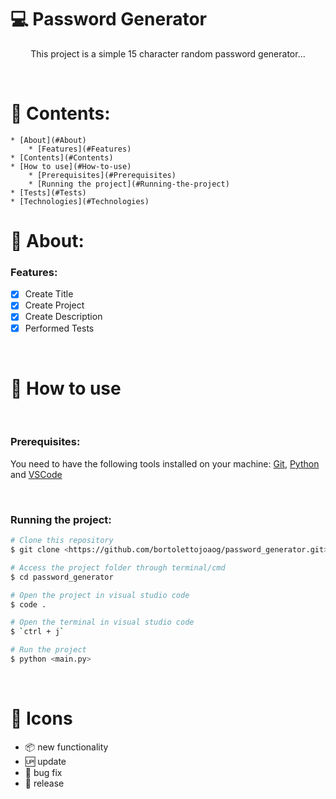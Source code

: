 # 💻 Password Generator

<p align="center">This project is a simple 15 character random password generator...</p>

<br/>

📓 Contents:
==============

    * [About](#About)
        * [Features](#Features)
    * [Contents](#Contents)
    * [How to use](#How-to-use)
        * [Prerequisites](#Prerequisites)
        * [Running the project](#Running-the-project)
    * [Tests](#Tests)
    * [Technologies](#Technologies)

# 📜 About:

### Features:

- [x] Create Title
- [x] Create Project
- [x] Create Description
- [x] Performed Tests

<br/>

# 📝 How to use

<br/>

### Prerequisites:

You need to have the following tools installed on your machine: [Git](https://git-scm.com), [Python](https://www.python.org/) and [VSCode](https://code.visualstudio.com/)

<br/>

### Running the project:

```bash
# Clone this repository
$ git clone <https://github.com/bortolettojoaog/password_generator.git>

# Access the project folder through terminal/cmd
$ cd password_generator

# Open the project in visual studio code
$ code .

# Open the terminal in visual studio code
$ `ctrl + j`

# Run the project
$ python <main.py>
```

<br/>

# 📁 Icons

- :package: new functionality
- :up: update
- :bug: bug fix
- :checkered_flag: release